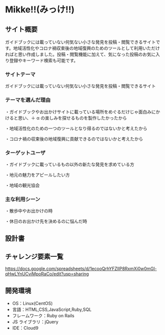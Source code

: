 # Mikke!!(みっけ!!)

## サイト概要

ガイドブックには載っていない何気ない小さな発見を投稿・閲覧できるサイトです。地域活性化やコロナ禍収束後の地域復興のためのツールとして利用いただければと思い作成しました。投稿・閲覧機能に加えて、気になった投稿のお気に入り登録やキーワード検索も可能です。

### サイトテーマ

ガイドブックには載っていない何気ない小さな発見を投稿・閲覧できるサイト

### テーマを選んだ理由

・ガイドブックやお出かけサイトに載っている場所をめぐるだけじゃ面白みにかけると思い、＋ α の楽しみを探せるものを製作したかったから

・地域活性化のための一つのツールとなり得るのではないかと考えたから

・コロナ禍の収束後の地域復興に貢献できるのではないかと考えたから

### ターゲットユーザ

・ガイドブックに載っているもの以外の新たな発見を求めている方

・地元の魅力をアピールしたい方

・地域の観光協会

### 主な利用シーン

・散歩中やお出かけの時

・休日のお出かけ先を決めるのに悩んだ時

## 設計書

## チャレンジ要素一覧

https://docs.google.com/spreadsheets/d/1ecooQrhYFZlIP8RxmXi0w0mGl-qHwLYnUCviMpoRaCo/edit?usp=sharing

## 開発環境

- OS：Linux(CentOS)
- 言語：HTML,CSS,JavaScript,Ruby,SQL
- フレームワーク：Ruby on Rails
- JS ライブラリ：jQuery
- IDE：Cloud9
